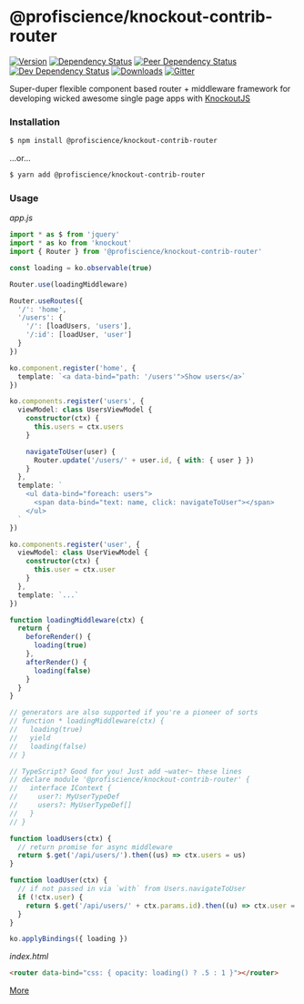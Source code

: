 # @profiscience/knockout-contrib-router

[![Version][npm-version-shield]][npm]
[![Dependency Status][david-dm-shield]][david-dm]
[![Peer Dependency Status][david-dm-peer-shield]][david-dm-peer]
[![Dev Dependency Status][david-dm-dev-shield]][david-dm-dev]
[![Downloads][npm-stats-shield]][npm-stats]
[![Gitter][gitter-shield]][gitter]

Super-duper flexible component based router + middleware framework for developing wicked awesome single page apps with [KnockoutJS][]

### Installation
```bash
$ npm install @profiscience/knockout-contrib-router
```
...or...
```bash
$ yarn add @profiscience/knockout-contrib-router
```

### Usage
_app.js_
```typescript
import * as $ from 'jquery'
import * as ko from 'knockout'
import { Router } from '@profiscience/knockout-contrib-router'

const loading = ko.observable(true)

Router.use(loadingMiddleware)

Router.useRoutes({
  '/': 'home',
  '/users': {
    '/': [loadUsers, 'users'],
    '/:id': [loadUser, 'user']
  }
})

ko.component.register('home', {
  template: `<a data-bind="path: '/users'">Show users</a>`
})

ko.components.register('users', {
  viewModel: class UsersViewModel {
    constructor(ctx) {
      this.users = ctx.users
    }

    navigateToUser(user) {
      Router.update('/users/' + user.id, { with: { user } })
    }
  },
  template: `
    <ul data-bind="foreach: users">
      <span data-bind="text: name, click: navigateToUser"></span>
    </ul>
  `
})

ko.components.register('user', {
  viewModel: class UserViewModel {
    constructor(ctx) {
      this.user = ctx.user
    }
  },
  template: `...`
})

function loadingMiddleware(ctx) {
  return {
    beforeRender() {
      loading(true)
    },
    afterRender() {
      loading(false)
    }
  }
}

// generators are also supported if you're a pioneer of sorts
// function * loadingMiddleware(ctx) {
//   loading(true)
//   yield
//   loading(false)
// }

// TypeScript? Good for you! Just add ~water~ these lines
// declare module '@profiscience/knockout-contrib-router' {
//   interface IContext {
//     user?: MyUserTypeDef
//     users?: MyUserTypeDef[]
//   }
// }

function loadUsers(ctx) {
  // return promise for async middleware
  return $.get('/api/users/').then((us) => ctx.users = us)
}

function loadUser(ctx) {
  // if not passed in via `with` from Users.navigateToUser
  if (!ctx.user) {
    return $.get('/api/users/' + ctx.params.id).then((u) => ctx.user = u)
  }
}

ko.applyBindings({ loading })
```
_index.html_
```html
<router data-bind="css: { opacity: loading() ? .5 : 1 }"></router>
```

[More](./docs)

[KnockoutJS]: https://knockoutjs.com

[david-dm]: https://david-dm.org/Profiscience/knockout-contrib?path=packages/router
[david-dm-shield]: https://david-dm.org/Profiscience/knockout-contrib/status.svg?path=packages/router

[david-dm-peer]: https://david-dm.org/Profiscience/knockout-contrib?path=packages/router&type=peer
[david-dm-peer-shield]: https://david-dm.org/Profiscience/knockout-contrib/status.svg?path=packages/router&type=peer

[david-dm-dev]: https://david-dm.org/Profiscience/knockout-contrib?path=packages/router&type=dev
[david-dm-dev-shield]: https://david-dm.org/Profiscience/knockout-contrib/status.svg?path=packages/router&type=dev

[npm]: https://www.npmjs.com/package/@profiscience/knockout-contrib-router
[npm-version-shield]: https://img.shields.io/npm/v/@profiscience/knockout-contrib-router.svg

[npm-stats]: http://npm-stat.com/charts.html?package=@profiscience/knockout-contrib-router&author=&from=&to=
[npm-stats-shield]: https://img.shields.io/npm/dt/@profiscience/knockout-contrib-router.svg?maxAge=2592000

[gitter]: https://gitter.im/Profiscience/ko-component-router
[gitter-shield]: https://img.shields.io/gitter/room/profiscience/ko-component-router.svg
